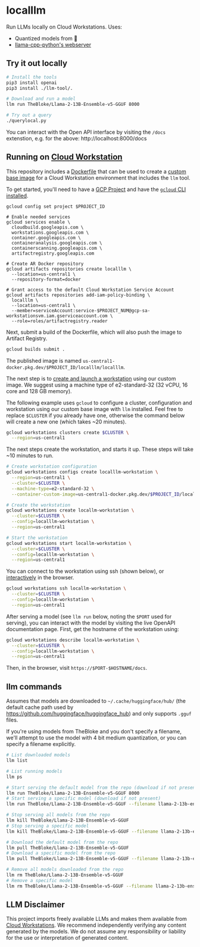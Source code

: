 # localllm

Run LLMs locally on Cloud Workstations. Uses:

- Quantized models from 🤗
- [llama-cpp-python's webserver](https://github.com/abetlen/llama-cpp-python#web-server)

## Try it out locally

```bash
# Install the tools
pip3 install openai
pip3 install ./llm-tool/.

# Download and run a model
llm run TheBloke/Llama-2-13B-Ensemble-v5-GGUF 8000

# Try out a query
./querylocal.py
```

You can interact with the Open API interface by visiting the `/docs` extenstion, e.g. for the above: http://localhost:8000/docs

## Running on [Cloud Workstation](https://cloud.google.com/workstations)

This repository includes a [Dockerfile](./Dockerfile) that can be used to create a [custom base image](https://cloud.google.com/workstations/docs/customize-container-images) for a Cloud Workstation environment that includes the `llm` tool.

To get started, you'll need to have a [GCP Project](https://cloud.google.com/docs/get-started) and have the [`gcloud` CLI installed](https://cloud.google.com/sdk/docs/install).

```
gcloud config set project $PROJECT_ID

# Enable needed services
gcloud services enable \
  cloudbuild.googleapis.com \
  workstations.googleapis.com \
  container.googleapis.com \
  containeranalysis.googleapis.com \
  containerscanning.googleapis.com \
  artifactregistry.googleapis.com

# Create AR Docker repository
gcloud artifacts repositories create localllm \
  --location=us-central1 \
  --repository-format=docker

# Grant access to the default Cloud Workstation Service Account
gcloud artifacts repositories add-iam-policy-binding \
  localllm \
  --location=us-central1 \
  --member=serviceAccount:service-$PROJECT_NUM@gcp-sa-workstationsvm.iam.gserviceaccount.com \
  --role=roles/artifactregistry.reader
```

Next, submit a build of the Dockerfile, which will also push the image to Artifact Registry.

```bash
gcloud builds submit .
```

The published image is named `us-central1-docker.pkg.dev/$PROJECT_ID/localllm/localllm`.

The next step is to [create and launch a workstation](https://cloud.google.com/workstations/docs/create-workstation)
using our custom image. We suggest using a machine type of e2-standard-32 (32 vCPU, 16 core and 128 GB memory).

The following example uses `gcloud` to configure a cluster, configuration and workstation using our custom
base image with `llm` installed. Feel free to replace `$CLUSTER` if you already have one, otherwise the command
below will create a new one (which takes ~20 minutes).

```bash
gcloud workstations clusters create $CLUSTER \
  --region=us-central1
```

The next steps create the workstation, and starts it up. These steps will take ~10 minutes to run.

```bash
# Create workstation configuration
gcloud workstations configs create localllm-workstation \
  --region=us-central1 \
  --cluster=$CLUSTER \
  --machine-type=e2-standard-32 \
  --container-custom-image=us-central1-docker.pkg.dev/$PROJECT_ID/localllm/localllm

# Create the workstation
gcloud workstations create locallm-workstation \
  --cluster=$CLUSTER \
  --config=localllm-workstation \
  --region=us-central1

# Start the workstation
gcloud workstations start locallm-workstation \
  --cluster=$CLUSTER \
  --config=localllm-workstation \
  --region=us-central1
```

You can connect to the workstation using ssh (shown below), or [interactively](https://cloud.google.com/workstations/docs/create-workstation#launch_a_workstation) in the browser.

```bash
gcloud workstations ssh locallm-workstation \
  --cluster=$CLUSTER \
  --config=localllm-workstation \
  --region=us-central1
```

After serving a model (see `llm run` below, noting the `$PORT` used for serving), you can interact with 
the model by visiting the live OpenAPI documentation page. First, get the hostname of the workstation using:

```bash
gcloud workstations describe locallm-workstation \
  --cluster=$CLUSTER \
  --config=localllm-workstation \
  --region=us-central1
```

Then, in the browser, visit `https://$PORT-$HOSTNAME/docs`.

## llm commands

Assumes that models are downloaded to `~/.cache/huggingface/hub/` (the default cache path
used by https://github.com/huggingface/huggingface_hub) and only supports `.gguf` files.

If you're using models from TheBloke and you don't specify a filename, we'll attempt to use
the model with 4 bit medium quantization, or you can specify a filename explicitly.

```bash
# List downloaded models
llm list

# List running models
llm ps

# Start serving the default model from the repo (download if not present)
llm run TheBloke/Llama-2-13B-Ensemble-v5-GGUF 8000
# Start serving a specific model (download if not present)
llm run TheBloke/Llama-2-13B-Ensemble-v5-GGUF --filename llama-2-13b-ensemble-v5.Q4_K_S.gguf 8000

# Stop serving all models from the repo
llm kill TheBloke/Llama-2-13B-Ensemble-v5-GGUF
# Stop serving a specific model
llm kill TheBloke/Llama-2-13B-Ensemble-v5-GGUF --filename llama-2-13b-ensemble-v5.Q4_K_S.gguf

# Download the default model from the repo
llm pull TheBloke/Llama-2-13B-Ensemble-v5-GGUF
# Download a specific model from the repo
llm pull TheBloke/Llama-2-13B-Ensemble-v5-GGUF --filename llama-2-13b-ensemble-v5.Q4_K_S.gguf

# Remove all models downloaded from the repo
llm rm TheBloke/Llama-2-13B-Ensemble-v5-GGUF
# Remove a specific model
llm rm TheBloke/Llama-2-13B-Ensemble-v5-GGUF --filename llama-2-13b-ensemble-v5.Q4_K_S.gguf
```

## LLM Disclaimer

This project imports freely available LLMs and makes them available from [Cloud Workstations](https://cloud.google.com/workstations). We recommend independently verifying any content generated by the models.
We do not assume any responsibility or liability for the use or interpretation of generated content.
